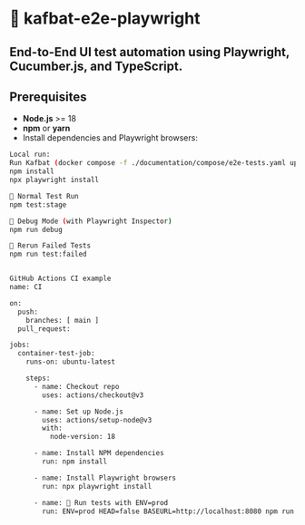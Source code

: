 # 🧪 kafbat-e2e-playwright
End-to-End UI test automation using **Playwright**, **Cucumber.js**, and **TypeScript**.
---

## Prerequisites

- **Node.js** >= 18  
- **npm** or **yarn**
- Install dependencies and Playwright browsers:

```bash
Local run:
Run Kafbat (docker compose -f ./documentation/compose/e2e-tests.yaml up -d)
npm install
npx playwright install

🔹 Normal Test Run
npm test:stage

🔹 Debug Mode (with Playwright Inspector)
npm run debug

🔹 Rerun Failed Tests
npm run test:failed


GitHub Actions CI example
name: CI

on:
  push:
    branches: [ main ]
  pull_request:

jobs:
  container-test-job:
    runs-on: ubuntu-latest

    steps:
      - name: Checkout repo
        uses: actions/checkout@v3

      - name: Set up Node.js
        uses: actions/setup-node@v3
        with:
          node-version: 18

      - name: Install NPM dependencies
        run: npm install

      - name: Install Playwright browsers
        run: npx playwright install

      - name: 🚀 Run tests with ENV=prod
        run: ENV=prod HEAD=false BASEURL=http://localhost:8080 npm run test
```
